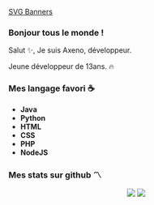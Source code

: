[SVG Banners](https://svg-banners.vercel.app/api?type=typeWriter&text1=$sudo%20Axeno%20&width=800&height=400)
### Bonjour tous le monde !
Salut ✨, Je suis Axeno, développeur.

Jeune développeur de 13ans. 🔥

### Mes langage favori ☕
  * **Java**
  * **Python**
  * **HTML**
  * **CSS**
  * **PHP**
  * **NodeJS**

### Mes stats sur github 〽️

<p align="center">
  <img src="https://github-readme-stats.vercel.app/api/top-langs/?username=AxenoDev&count_private=true&langs_count=10&theme=vue-dark&hide_border=true"/>
  <img src="https://github-readme-stats.vercel.app/api?username=AxenoDev&show_icons=true&count_private=true&hide_border=true&include_all_commits=true&theme=vue-dark"/>
</p>
